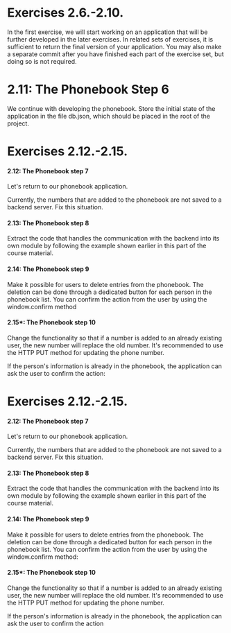 # Exercises 2.6.-2.10.

In the first exercise, we will start working on an application that will be further developed in the later exercises. In related sets of exercises, it is sufficient to return the final version of your application. You may also make a separate commit after you have finished each part of the exercise set, but doing so is not required.

# 2.11: The Phonebook Step 6
We continue with developing the phonebook. Store the initial state of the application in the file db.json, which should be placed in the root of the project.

# Exercises 2.12.-2.15.

#### 2.12: The Phonebook step 7

Let's return to our phonebook application.

Currently, the numbers that are added to the phonebook are not saved to a backend server. Fix this situation.

#### 2.13: The Phonebook step 8

Extract the code that handles the communication with the backend into its own module by following the example shown earlier in this part of the course material.

#### 2.14: The Phonebook step 9

Make it possible for users to delete entries from the phonebook. The deletion can be done through a dedicated button for each person in the phonebook list. You can confirm the action from the user by using the window.confirm method

#### 2.15*: The Phonebook step 10

Change the functionality so that if a number is added to an already existing user, the new number will replace the old number. It's recommended to use the HTTP PUT method for updating the phone number.

If the person's information is already in the phonebook, the application can ask the user to confirm the action:

# Exercises 2.12.-2.15.

#### 2.12: The Phonebook step 7
Let's return to our phonebook application.

Currently, the numbers that are added to the phonebook are not saved to a backend server. Fix this situation.

#### 2.13: The Phonebook step 8
Extract the code that handles the communication with the backend into its own module by following the example shown earlier in this part of the course material.

#### 2.14: The Phonebook step 9
Make it possible for users to delete entries from the phonebook. The deletion can be done through a dedicated button for each person in the phonebook list. You can confirm the action from the user by using the window.confirm method:

#### 2.15*: The Phonebook step 10
Change the functionality so that if a number is added to an already existing user, the new number will replace the old number. It's recommended to use the HTTP PUT method for updating the phone number.

If the person's information is already in the phonebook, the application can ask the user to confirm the action